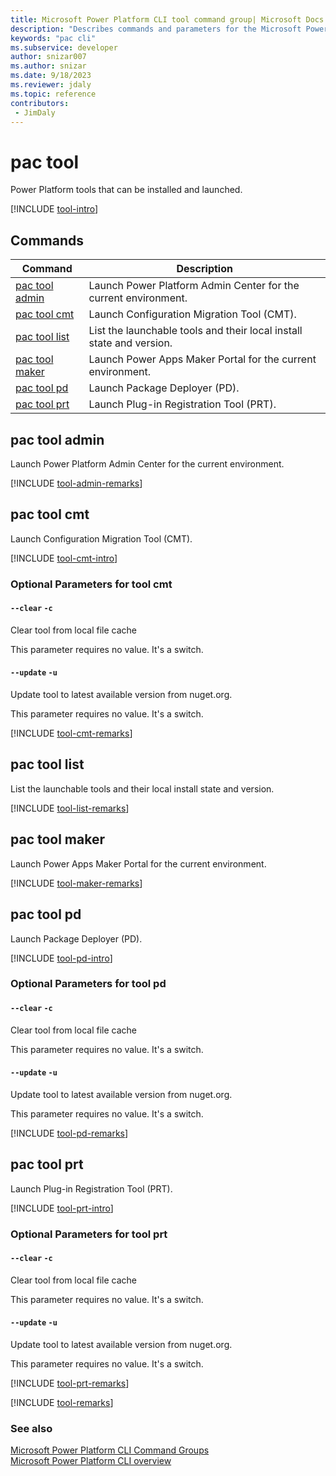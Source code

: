 ```yaml
---
title: Microsoft Power Platform CLI tool command group| Microsoft Docs
description: "Describes commands and parameters for the Microsoft Power Platform CLI tool command group."
keywords: "pac cli"
ms.subservice: developer
author: snizar007
ms.author: snizar
ms.date: 9/18/2023
ms.reviewer: jdaly
ms.topic: reference
contributors: 
 - JimDaly
---
```

<!-- 
Do not edit this file. 
This file is generated by a program and any changes will be overwritten when this topic is re-generated.
Use the include files to add additional content to this topic.
-->
# pac tool

Power Platform tools that can be installed and launched.

[!INCLUDE [tool-intro](includes/tool-intro.md)]

## Commands

|Command|Description|
|---------|---------|
|[pac tool admin](#pac-tool-admin)|Launch Power Platform Admin Center for the current environment.|
|[pac tool cmt](#pac-tool-cmt)|Launch Configuration Migration Tool (CMT).|
|[pac tool list](#pac-tool-list)|List the launchable tools and their local install state and version.|
|[pac tool maker](#pac-tool-maker)|Launch Power Apps Maker Portal for the current environment.|
|[pac tool pd](#pac-tool-pd)|Launch Package Deployer (PD).|
|[pac tool prt](#pac-tool-prt)|Launch Plug-in Registration Tool (PRT).|


## pac tool admin

Launch Power Platform Admin Center for the current environment.

[!INCLUDE [tool-admin-remarks](includes/tool-admin-remarks.md)]

## pac tool cmt

Launch Configuration Migration Tool (CMT).

[!INCLUDE [tool-cmt-intro](includes/tool-cmt-intro.md)]


### Optional Parameters for tool cmt

#### `--clear` `-c`

Clear tool from local file cache

This parameter requires no value. It's a switch.

#### `--update` `-u`

Update tool to latest available version from nuget.org.

This parameter requires no value. It's a switch.

[!INCLUDE [tool-cmt-remarks](includes/tool-cmt-remarks.md)]

## pac tool list

List the launchable tools and their local install state and version.

[!INCLUDE [tool-list-remarks](includes/tool-list-remarks.md)]

## pac tool maker

Launch Power Apps Maker Portal for the current environment.

[!INCLUDE [tool-maker-remarks](includes/tool-maker-remarks.md)]

## pac tool pd

Launch Package Deployer (PD).

[!INCLUDE [tool-pd-intro](includes/tool-pd-intro.md)]


### Optional Parameters for tool pd

#### `--clear` `-c`

Clear tool from local file cache

This parameter requires no value. It's a switch.

#### `--update` `-u`

Update tool to latest available version from nuget.org.

This parameter requires no value. It's a switch.

[!INCLUDE [tool-pd-remarks](includes/tool-pd-remarks.md)]

## pac tool prt

Launch Plug-in Registration Tool (PRT).

[!INCLUDE [tool-prt-intro](includes/tool-prt-intro.md)]


### Optional Parameters for tool prt

#### `--clear` `-c`

Clear tool from local file cache

This parameter requires no value. It's a switch.

#### `--update` `-u`

Update tool to latest available version from nuget.org.

This parameter requires no value. It's a switch.

[!INCLUDE [tool-prt-remarks](includes/tool-prt-remarks.md)]

[!INCLUDE [tool-remarks](includes/tool-remarks.md)]

### See also

[Microsoft Power Platform CLI Command Groups](index.md)<br />
[Microsoft Power Platform CLI overview](../introduction.md)